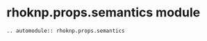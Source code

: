 # rhoknp.props.semantics module

```{eval-rst}
.. automodule:: rhoknp.props.semantics
```

```{toctree}

```
